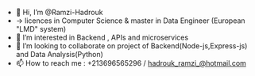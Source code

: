 - 👋 Hi, I’m @Ramzi-Hadrouk 
- -> licences in Computer Science & master in Data Engineer  (European "LMD" system)
- 👀 I’m interested in Backend , APIs and microservices
- 💞️ I’m looking to collaborate on project of Backend(Node-js,Express-js) and Data Analysis(Python)
- 📫 How to reach me : +213696565296 / hadrouk_ramzi_@hotmail.com

